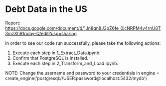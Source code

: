 # Debt Data in the US

Report: https://docs.google.com/document/d/1Jn8qn8J3pZ6fe_0jcNRPM4v4rnU8T3mzXh91riday-Q/edit?usp=sharing

In order to see our code run successfully, please take the following actions:

1. Execute each step in 1_Extract_Data.ipynb.
2. Confirm that PostgreSQL is installed.
3. Execute each step in 2_Transform_and_Load.ipynb.

NOTE: Change the username and password to your credentials in engine = create_engine('postgresql://USER:password@localhost:5432/mydb')
